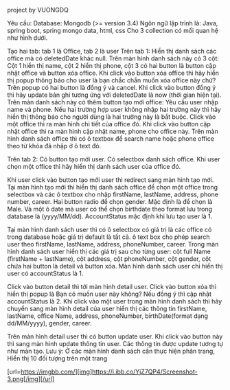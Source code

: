 project by VUONGDQ



Yêu cầu:
Database: Mongodb (>= version 3.4)
Ngôn ngữ lập trình là: Java, spring boot, spring mongo data, html, css
Cho 3 collection có mối quan hệ như hình dưới.


Tạo hai tab: tab 1 là Office, tab 2 là user
Trên tab 1:
Hiển thị danh sách các office mà có deletedDate khác null. Trên màn hình danh sách này có 3 cột: Cột 1 hiển thị name, cột 2 hiển thị phone, cột 3 có hai button là button cập nhật office và button xóa office. Khi click vào button xóa office thì hãy hiển thị popup thông báo cho user là bạn chắc chắn muốn xóa office này chứ? Trên popup có hai button là đồng ý và cancel. Khi click vào button đồng ý thì hãy update bản ghi tương ứng với deletedDate là now (thời gian hiện tại).
Trên màn danh sách này có thêm button tạo mới office: Yêu cầu user nhập name và phone. Nếu hai trường hợp user không nhập hai trường này thì hãy hiển thị thông báo cho người dùng là hai trường này  là bắt buộc.
Click vào một office thì ra màn hình chi tiết của office đó. Khi click vào button cập nhật office thì ra màn hình cập nhật name, phone cho office này.
Trên màn hình danh sách office thì có ô textbox để search name hoặc phone office theo từ khóa đã nhập ở ô text đó.


Trên tab 2:
Có button tạo mới user.
Có selectbox danh sách office. Khi user chọn một office thì hãy hiển thị danh sách user của office đó.

Khi user click vào button tạo mới user thì redirect sang màn hình tạo mới. Tại màn hình tạo mới thì hiển thị danh sách office để chọn một office trong selectbox và các ô textbox cho nhập firstName, lastName, address, phone number, career. Hai button radio để chọn gender. Mặc định là để chọn là Male. Và một ô date mà user có thể chọn birthdate theo format lưu trong database là (yyyy/MM/dd).
AccountStatus mặc định khi lưu tạo user là 1.

Tại màn hình danh sách user thì có ô selectbox có giá trị là các office có trong database hoặc giá trị default là tất cả. ô text box cho phép search user theo firstName, lastName, address, phoneNumber, career.
Trong màn hình danh sách user hiển thị các giá trị sau cho từng user:  cột full Name (firstName + lastName), cột address, cột phoneNumber, cột gender, cột chứa hai button là detail và button xóa.
Màn hình danh sách user chỉ hiển thị user có accountStatus là 1.

Click vào button detail thì tới màn hình detail user.
Click vào button xóa thì hiển thị popup là Bạn có muốn user này không? Nếu đồng ý thì cập nhật accountStatus là 2.
Khi click vào một user trong màn hình danh sách thì hãy chuyển sang màn hình detail của user hiển thị các thông tin firstName, lastName, office Name, address, phoneNumber, birthDate(format dạng dd/MM/yyyy), gender, career.

Trên màn hình detail user thì có button update user. Khi click vào button này thì sang màn hình update thông tin user. Các thông tin được update tương tự như màn tạo.
Lưu ý: Ở các màn hình danh sách cần thực hiện phân trang, Hiển thị 10 đối tượng trên một trang



[url=https://imgbb.com/][img]https://i.ibb.co/YjZ7QP4/Screenshot-3.png[/img][/url]
